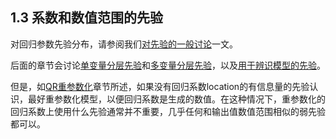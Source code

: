## 1.3 系数和数值范围的先验

对回归参数先验分布，请参阅我们[对先验的一般讨论](https://github.com/stan-dev/stan/wiki/Prior-Choice-Recommendations)一文。 

后面的章节会讨论[单变量分层先验](https://mc-stan.org/docs/2_27/stan-users-guide/hierarchical-priors-section.html#hierarchical-priors.section)和[多变量分层先验](https://mc-stan.org/docs/2_27/stan-users-guide/multivariate-hierarchical-priors-section.html#multivariate-hierarchical-priors.section)，以及[用于辨识模型的先验](https://mc-stan.org/docs/2_27/stan-users-guide/priors-for-identification-section.html#priors-for-identification.section)。 

但是，如[QR重参数化](https://mc-stan.org/docs/2_27/stan-users-guide/QR-reparameterization-section.html#QR-reparameterization.section)章节所述，如果没有回归系数location的有信息量的先验认识，最好重参数化模型，以便回归系数是生成的数值。在这种情况下，重参数化的回归系数上使用什么先验通常并不重要，几乎任何和输出值数值范围相似的弱先验都可以。 
